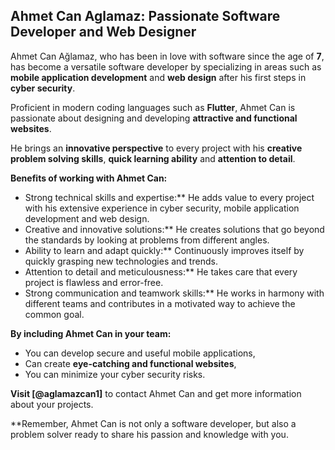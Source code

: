 ## Ahmet Can Aglamaz: Passionate Software Developer and Web Designer

Ahmet Can Ağlamaz, who has been in love with software since the age of **7**, has become a versatile software developer by specializing in areas such as **mobile application development** and **web design** after his first steps in **cyber security**. 

Proficient in modern coding languages such as **Flutter**, Ahmet Can is passionate about designing and developing **attractive and functional websites**. 

He brings an **innovative perspective** to every project with his **creative problem solving skills**, **quick learning ability** and **attention to detail**. 

**Benefits of working with Ahmet Can:**

* Strong technical skills and expertise:** He adds value to every project with his extensive experience in cyber security, mobile application development and web design.
* Creative and innovative solutions:** He creates solutions that go beyond the standards by looking at problems from different angles.
* Ability to learn and adapt quickly:** Continuously improves itself by quickly grasping new technologies and trends.
* Attention to detail and meticulousness:** He takes care that every project is flawless and error-free.
* Strong communication and teamwork skills:** He works in harmony with different teams and contributes in a motivated way to achieve the common goal.

**By including Ahmet Can in your team:**

* You can develop secure and useful mobile applications,
* Can create **eye-catching and functional websites**,
* You can minimize your cyber security risks.

**Visit [@aglamazcan1]** to contact Ahmet Can and get more information about your projects.

**Remember, Ahmet Can is not only a software developer, but also a problem solver ready to share his passion and knowledge with you.


<!---
aglamazcan1engineer/aglamazcan1engineer is a ✨ special ✨ repository because its `README.md` (this file) appears on your GitHub profile.
You can click the Preview link to take a look at your changes.
--->
